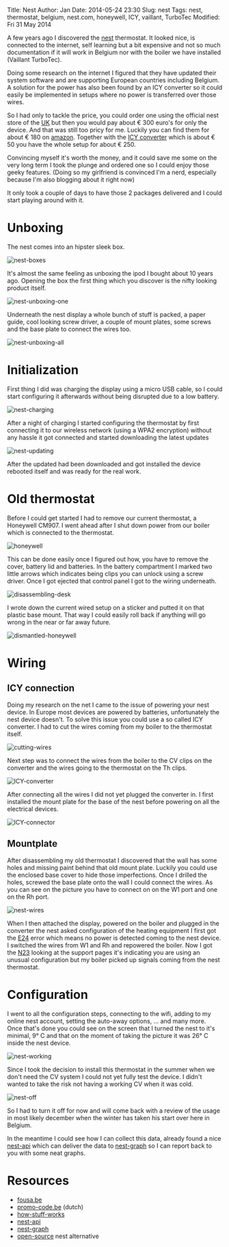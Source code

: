 Title:       Nest
Author:      Jan
Date: 	     2014-05-24 23:30
Slug:	     nest
Tags: 	     nest, thermostat, belgium, nest.com, honeywell, ICY, vaillant, TurboTec
Modified:    Fri 31 May 2014

A few years ago I discovered the [nest](http://nest.com) thermostat. It looked nice, is connected to the internet, self learning but a bit expensive and not so much documentation if it will work in Belgium nor with the boiler we have installed (Vaillant TurboTec).

Doing some research on the internet I figured that they have updated their system software and are supporting European countries including Belgium. A solution for the power has also been found by an ICY converter so it could easily be implemented in setups where no power is transferred over those wires.

So I had only to tackle the price, you could order one using the official nest store of the [UK](http://store.nest.com/uk/) but then you would pay about € 300 euro's for only the device. And that was still too pricy for me. Luckily you can find them for about € 180 on [amazon](http://www.amazon.com/gp/offer-listing/B009GDHYPQ/ref=sr_1_1_olp?ie=UTF8&qid=1401011588&sr=8-1&keywords=nest&condition=new). Together with the [ICY converter](http://www.eco-logisch.be/Details.asp?ProductID=3484&category=115) which is about € 50 you have the whole setup for about € 250.

Convincing myself it's worth the money, and it could save me some on the very long term I took the plunge and ordered one so I could enjoy those geeky features. (Doing so my girlfriend is convinced I'm a nerd, especially because I'm also blogging about it right now)

It only took a couple of days to have those 2 packages delivered and I could start playing around with it.

# Unboxing

The nest comes into an hipster sleek box.

![nest-boxes]( ../../images/nest/nest-boxes.jpg)

It's almost the same feeling as unboxing the ipod I bought about 10 years ago. Opening the box the first thing which you discover is the nifty looking product itself.

![nest-unboxing-one]( ../../images/nest/nest-unboxing-one.jpg)

Underneath the nest display a whole bunch of stuff is packed, a paper guide, cool looking screw driver, a couple of mount plates, some screws and the base plate to connect the wires too.

![nest-unboxing-all]( ../../images/nest/nest-unboxing-all.jpg)

# Initialization

First thing I did was charging the display using a micro USB cable, so I could start configuring it afterwards without being disrupted due to a low battery.

![nest-charging]( ../../images/nest/nest-charging.jpg)

After a night of charging I started configuring the thermostat by first connecting it to our wireless network (using a WPA2 encryption) without any hassle it got connected and started downloading the latest updates

![nest-updating]( ../../images/nest/nest-updating.jpg)

After the updated had been downloaded and got installed the device rebooted itself and was ready for the real work.

# Old thermostat

Before I could get started I had to remove our current thermostat, a Honeywell CM907. I went ahead after I shut down power from our boiler which is connected to the thermostat.

![honeywell]( ../../images/nest/honeywell.jpg)

This can be done easily once I figured out how, you have to remove the cover, battery lid and batteries. In the battery compartment I marked two little arrows which indicates being clips you can unlock using a screw driver. Once I got ejected that control panel I got to the wiring underneath.

![disassembling-desk]( ../../images/nest/disassembling-desk.jpg)

I wrote down the current wired setup on a sticker and putted it on that plastic base mount. That way I could easily roll back if anything will go wrong in the near or far away future.

![dismantled-honeywell]( ../../images/nest/dismantled-honeywell.jpg)

# Wiring

## ICY connection

Doing my research on the net I came to the issue of powering your nest device. In Europe most devices are powered by batteries, unfortunately the nest device doesn't. To solve this issue you could use a so called ICY converter. I had to cut the wires coming from my boiler to the thermostat itself.

![cutting-wires]( ../../images/nest/cutting-wires.jpg)

Next step was to connect the wires from the boiler to the CV clips on the converter and the wires going to the thermostat on the Th clips.

![ICY-converter]( ../../images/nest/ICY-convertor.jpg)

After connecting all the wires I did not yet plugged the converter in. I first installed the mount plate for the base of the nest before powering on all the electrical devices.

![ICY-connector]( ../../images/nest/ICY-connector.jpg)

## Mountplate

After disassembling my old thermostat I discovered that the wall has some holes and missing paint behind that old mount plate. Luckily you could use the enclosed base cover to hide those imperfections. Once I drilled the holes, screwed the base plate onto the wall I could connect the wires. As you can see on the picture you have to connect on on the W1 port and one on the Rh port.

![nest-wires]( ../../images/nest/nest-wires.jpg)

When I then attached the display, powered on the boiler and plugged in the converter the nest asked configuration of the heating equipment I first got the [E24](http://support.nest.com/#troubleshooting/e24) error which means no power is detected coming to the nest device. I switched the wires from W1 and Rh and repowered the boiler. Now I got the [N23](http://support.nest.com/#troubleshooting/n23) looking at the support pages it's indicating you are using an unusual configuration but my boiler picked up signals coming from the nest thermostat.

# Configuration

I went to all the configuration steps, connecting to the wifi, adding to my online nest account, setting the auto-away options, ... and many more. Once that's done you could see on the screen that I turned the nest to it's minimal, 9° C and that on the moment of taking the picture it was 26° C inside the nest device.

![nest-working]( ../../images/nest/nest-working.jpg)

Since I took the decision to install this thermostat in the summer when we don't need the CV system I could not yet fully test the device. I didn't wanted to take the risk not having a working CV when it was cold.

![nest-off]( ../../images/nest/nest-off.jpg)

So I had to turn it off for now and will come back with a review of the usage in most likely december when the winter has taken his start over here in Belgium.

In the meantime I could see how I can collect this data, already found a nice [nest-api](https://github.com/gboudreau/nest-api) which can deliver the data to [nest-graph](https://github.com/chriseng/nestgraph) so I can report back to you with some neat graphs.

# Resources

* [fousa.be](http://www.fousa.be/blog/nest-thermostat)
* [promo-code.be](http://promo-code.be/nest-thermostaat/) (dutch)
* [how-stuff-works](http://home.howstuffworks.com/nest-learning-thermostat.htm)
* [nest-api](https://github.com/gboudreau/nest-api)
* [nest-graph](https://github.com/chriseng/nestgraph)
* [open-source](http://blog.spark.io/2014/01/17/open-source-thermostat/) nest alternative
